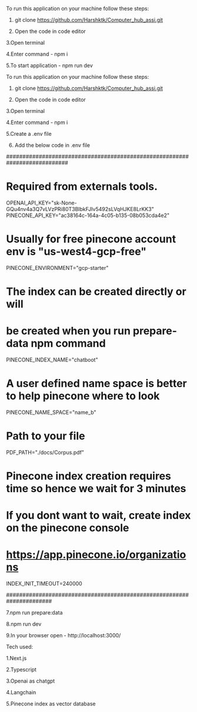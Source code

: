 To run this application on your machine follow these steps:
1. git clone  https://github.com/Harshktk/Computer_hub_assi.git

2. Open the code in code editor

3.Open terminal

4.Enter command - npm i

5.To start application - npm run dev



To run this application on your machine follow these steps:

1. git clone  https://github.com/Harshktk/Computer_hub_assi.git

2. Open the code in code editor

3.Open terminal

4.Enter command - npm i

5.Create a .env file

6. Add the below code in .env file

###########################################################################
# Required from externals tools.
OPENAI_API_KEY="sk-None-GQu4nv4a3Q7vLVzPRi80T3BlbkFJIv5492sLVqHJKE8LrKK3"
PINECONE_API_KEY="ac38164c-164a-4c05-b135-08b053cda4e2"

# Usually for free pinecone account env is "us-west4-gcp-free"
PINECONE_ENVIRONMENT="gcp-starter"

# The index can be created directly or will
# be created when you run prepare-data npm command
PINECONE_INDEX_NAME="chatboot"

# A user defined name space is better to help pinecone where to look
PINECONE_NAME_SPACE="name_b"

# Path to your file
PDF_PATH="./docs/Corpus.pdf"

# Pinecone index creation requires time so hence we wait for 3 minutes
# If you dont want to wait, create index on the pinecone console 
# https://app.pinecone.io/organizations
INDEX_INIT_TIMEOUT=240000


######################################################################

7.npm run prepare:data

8.npm run dev

9.In your browser open - http://localhost:3000/



Tech used:

1.Next.js

2.Typescript

3.Openai as chatgpt

4.Langchain

5.Pinecone index as vector database



